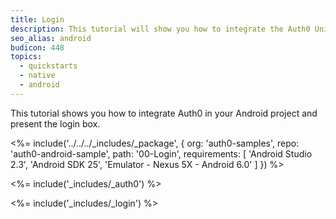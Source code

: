 ```yaml
---
title: Login
description: This tutorial will show you how to integrate the Auth0 Universal Login in your Android project in order to present the login box.
seo_alias: android
budicon: 448
topics:
  - quickstarts
  - native
  - android
---
```


This tutorial shows you how to integrate Auth0 in your Android project and present the login box.

<%= include('../../../_includes/_package', {
  org: 'auth0-samples',
  repo: 'auth0-android-sample',
  path: '00-Login',
  requirements: [
    'Android Studio 2.3',
    'Android SDK 25',
    'Emulator - Nexus 5X - Android 6.0'
  ]
}) %>

<%= include('_includes/_auth0') %>

<%= include('_includes/_login') %>